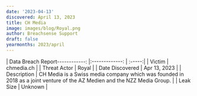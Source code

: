 ```yaml
---
date: '2023-04-13'
discovered: April 13, 2023
title: CH Media
image: images/blog/Royal.png
author: Breachsense Support
draft: false
yearmonths: 2023/april
---
```


| Data Breach Report------------:     |:-------------:    | :-----:|
| Victim      | chmedia.ch      | 
| Threat Actor      | Royal      | 
| Date Discovered      | Apr 13, 2023      | 
| Description      | CH Media is a Swiss media company which was founded in 2018 as a joint venture of the AZ Medien and the NZZ Media Group.      | 
| Leak Size      | Unknown      | 

